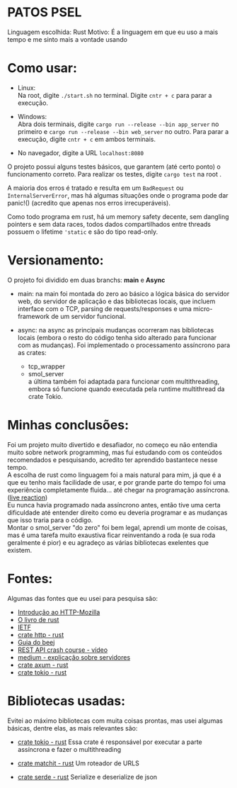 # PATOS PSEL

Linguagem escolhida: Rust
Motivo: É a linguagem em que eu uso a mais tempo e me sinto mais a vontade usando 

# Como usar:

- Linux: <br>
    Na root, digite ```./start.sh``` no terminal. Digite ```cntr + c``` para parar a execução.

- Windows: <br>
    Abra dois terminais, digite ```cargo run --release --bin app_server``` no primeiro e ```cargo run --release --bin web_server``` no outro. 
    Para parar a execução, digite ```cntr + c``` em ambos terminais.

- No navegador, digite a URL ```localhost:8080```

O projeto possui alguns testes básicos, que garantem (até certo ponto) o funcionamento correto. Para realizar os testes, digite ```cargo test``` na root .

A maioria dos erros é tratado e resulta em um ```BadRequest``` ou ```InternalServerError```,
mas há algumas situações onde o programa pode dar panic!() (acredito que apenas nos erros irrecuperáveis).

Como todo programa em rust, há um memory safety decente, sem dangling pointers e sem data races,
todos dados compartilhados entre threads possuem o lifetime ```'static``` e são do tipo read-only.

# Versionamento:

O projeto foi dividido em duas branchs:  **main** e **Async**

- main: na main foi montada do zero ao básico a lógica básica do servidor web, do servidor de aplicação e das
bibliotecas locais, que incluem interface com o TCP, parsing de requests/responses e uma micro-framework de 
um servidor funcional.
    
- async: na async as principais mudanças ocorreram nas bibliotecas locais (embora o resto do código tenha sido
alterado para funcionar com as mudanças). Foi implementado o processamento assíncrono para as crates:
    -   tcp_wrapper
    -   smol_server <br>
a última também foi adaptada para funcionar com multithreading, embora só funcione quando executada pela
runtime multithread da crate Tokio.

# Minhas conclusões:

Foi um projeto muito divertido e desafiador, no começo eu não entendia muito sobre network programming,
mas fui estudando com os conteúdos recomendados e pesquisando, acredito ter aprendido bastantece nesse tempo. <br>
A escolha de rust como linguagem foi a mais natural para mim, já que é a que eu tenho mais facilidade de usar,
e por grande parte do tempo foi uma experiência completamente fluida... até chegar na programação assíncrona.
([live reaction](https://youtu.be/Dj8dTZ7d9LE?si=0yQdxMxwqpedn844&t=55)) <br>
Eu nunca havia programado nada assíncrono antes, então tive uma certa dificuldade até entender direito como
eu deveria programar e as mudanças que isso traria para o código. <br>
Montar o smol_server "do zero" foi bem legal, aprendi um monte de coisas, mas é uma tarefa muito exaustiva 
ficar reinventando a roda (e sua roda geralmente é pior) e eu agradeço as várias bibliotecas exelentes que existem.

# Fontes:

Algumas das fontes que eu usei para pesquisa são:

- [Introdução ao HTTP-Mozilla](https://developer.mozilla.org/en-US/docs/Web/HTTP/Guides/Messages)
- [O livro de rust](https://doc.rust-lang.org/rust-by-example/index.html)
- [IETF](https://www.rfc-editor.org/rfc/rfc7230#section-3)
- [crate http - rust](https://docs.rs/http/latest/src/http/status.rs.html#45)
- [Guia do beej](https://beej.us/guide/bgnet/html/split/what-is-a-socket.html)
- [REST API crash course - vídeo](https://youtu.be/qbLc5a9jdXo?si=fftqe83J0a1Oc_9F)
- [medium - explicação sobre servidores](https://medium.com/@firatmelih/understanding-modern-web-applications-web-pages-to-servers-and-hosting-solutions-35bffc819a01)
- [crate axum - rust](https://docs.rs/axum/latest/axum)
- [crate tokio - rust](https://docs.rs/tokio/latest/tokio/index.html)


# Bibliotecas usadas:

Evitei ao máximo bibliotecas com muita coisas prontas, mas usei algumas básicas, dentre elas, as mais relevantes são:

- [crate tokio - rust](https://docs.rs/tokio/latest/tokio/index.html)
Essa crate é responsável por executar a parte assíncrona e fazer o multithreading

- [crate matchit - rust](https://docs.rs/matchit/latest/matchit/index.html)
Um roteador de URLS

- [crate serde - rust](https://docs-rs.translate.goog/serde/latest/serde)
Serialize e deserialize de json
